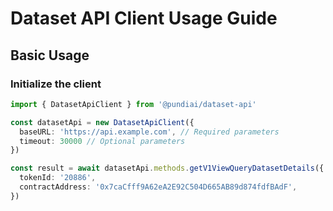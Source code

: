 # Dataset API Client Usage Guide

## Basic Usage

### Initialize the client

```typescript
import { DatasetApiClient } from '@pundiai/dataset-api'

const datasetApi = new DatasetApiClient({
  baseURL: 'https://api.example.com', // Required parameters
  timeout: 30000 // Optional parameters
})

const result = await datasetApi.methods.getV1ViewQueryDatasetDetails({
  tokenId: '20886',
  contractAddress: '0x7caCfff9A62eA2E92C504D665AB89d874fdfBAdF',
})
```
